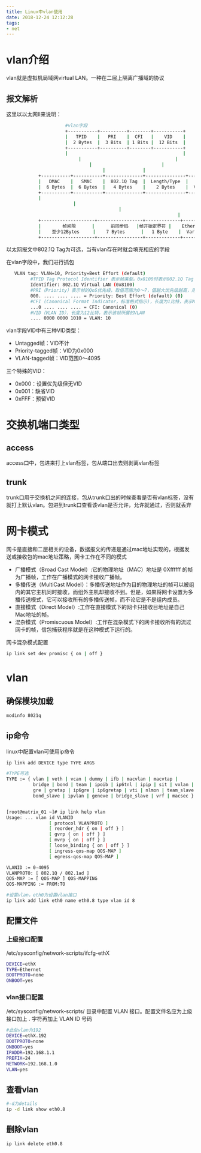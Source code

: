 ```yaml
---
title: Linux中vlan使用
date: 2018-12-24 12:12:28
tags:
- net
---
```


# vlan介绍

vlan就是虚拟机局域网virtual LAN。一种在二层上隔离广播域的协议

<!--more-->

## 报文解析

这里以以太网II来说明：

```bash
                      #vlan字段
                      +-----------+----------+--------+-----------+
                      |   TPID    |   PRI    |  CFI   |    VID    |
                      |  2 Bytes  |  3 Bits  | 1 Bits |  12 Bits  |
                      +-----------+----------+--------+-----------+
                      |                                           |
                           |                                   |
                               |                          |
                                    |              |
            +-----------+-----------+--------------+---------------+------+-----------+----------+
            |   DMAC    |   SMAC    |  802.1Q Tag  |  Length/Type  |       Data       |   FCS    |
            |  6 Bytes  |  6 Bytes  |   4 Bytes    |    2 Bytes    |  Variable length | 4 Bytes  |
            +-----------+-----------+--------------+---------------+------+-----------+----------+
            |                                                                                    |
                         |                                                                     |
                                          |                                                 |
                                                                |                      |
            +--------------------+-----------------+-------------+---------------------+
            |        帧间隙      |      前同步码   |帧开始定界符 |    Ethernet Frame   |
            |    至少12Bytes     |    7 Bytes      |   1 Byte    |  Variable length    |
            +--------------------+-----------------+-------------+---------------------+
```

以太网报文中802.1Q Tag为可选，当有vlan存在时就会填充相应的字段

在vlan字段中，我们进行抓包

```bash
   VLAN tag: VLAN=10, Priority=Best Effort (default)
         #TPID Tag Protocol Identifier 表示帧类型。0x8100时表示802.1Q Tag
         Identifier: 802.1Q Virtual LAN (0x8100)
         #PRI（Priority）表示帧的QoS优先级，取值范围为0～7，值越大优先级越高，用于阻塞控制，3位
         000. .... .... .... = Priority: Best Effort (default) (0)
         #CFI (Canonical Format Indicator，标准格式指示)，长度为1比特，表示MAC地址是否是标准格式，0为标准，1位
         ...0 .... .... .... = CFI: Canonical (0)
         #VID（VLAN ID），长度为12比特，表示该帧所属的VLAN
         .... 0000 0000 1010 = VLAN: 10
```

vlan字段VID中有三种VID类型：

- Untagged帧：VID不计
- Priority-tagged帧：VID为0x000
- VLAN-tagged帧：VID范围0～4095

三个特殊的VID：

- 0x000：设置优先级但无VID
- 0x001：缺省VID
- 0xFFF：预留VID

# 交换机端口类型

## access

access口中，包进来打上vlan标签，包从端口出去则剥离vlan标签

## trunk

trunk口用于交换机之间的连接，包从trunk口出的时候查看是否有vlan标签，没有就打上默认vlan。包进到trunk口查看该vlan是否允许，允许就通过，否则就丢弃

# 网卡模式

网卡是直接和二层相关的设备，数据报文的传递是通过mac地址实现的，根据发送或接收包的mac地址策略，网卡工作在不同的模式

- 广播模式（Broad Cast Model）:它的物理地址（MAC）地址是 0Xffffff 的帧为广播帧，工作在广播模式的网卡接收广播帧。
- 多播传送（MultiCast Model）：多播传送地址作为目的物理地址的帧可以被组内的其它主机同时接收，而组外主机却接收不到。但是，如果将网卡设置为多播传送模式，它可以接收所有的多播传送帧，而不论它是不是组内成员。
- 直接模式（Direct Model）:工作在直接模式下的网卡只接收目地址是自己 Mac地址的帧。
- 混杂模式（Promiscuous Model）:工作在混杂模式下的网卡接收所有的流过网卡的帧，信包捕获程序就是在这种模式下运行的。

网卡混杂模式配置

```bash
ip link set dev promisc { on | off }
```

# vlan

## 确保模块加载

```bash
modinfo 8021q
```

## ip命令

linux中配置vlan可使用ip命令

```bash
ip link add DEVICE type TYPE ARGS

#TYPE可选
TYPE := { vlan | veth | vcan | dummy | ifb | macvlan | macvtap |
          bridge | bond | team | ipoib | ip6tnl | ipip | sit | vxlan |
          gre | gretap | ip6gre | ip6gretap | vti | nlmon | team_slave |
          bond_slave | ipvlan | geneve | bridge_slave | vrf | macsec }


[root@matrix_01 ~]# ip link help vlan
Usage: ... vlan id VLANID
                [ protocol VLANPROTO ]
                [ reorder_hdr { on | off } ]
                [ gvrp { on | off } ]
                [ mvrp { on | off } ]
                [ loose_binding { on | off } ]
                [ ingress-qos-map QOS-MAP ]
                [ egress-qos-map QOS-MAP ]

VLANID := 0-4095
VLANPROTO: [ 802.1Q / 802.1ad ]
QOS-MAP := [ QOS-MAP ] QOS-MAPPING
QOS-MAPPING := FROM:TO

#设置vlan，eth0为设置vlan接口
ip link add link eth0 name eth0.8 type vlan id 8
```

## 配置文件

### 上级接口配置

/etc/sysconfig/network-scripts/ifcfg-ethX

```bash
DEVICE=ethX
TYPE=Ethernet
BOOTPROTO=none
ONBOOT=yes
```

### vlan接口配置

/etc/sysconfig/network-scripts/ 目录中配置 VLAN 接口。配置文件名应为上级接口加上 . 字符再加上 VLAN ID 号码

```bash
#此处vlan为192
DEVICE=ethX.192
BOOTPROTO=none
ONBOOT=yes
IPADDR=192.168.1.1
PREFIX=24
NETWORK=192.168.1.0
VLAN=yes
```

## 查看vlan

```bash
#-d为details
ip -d link show eth0.8
```

## 删除vlan

```bash
ip link delete eth0.8
```



